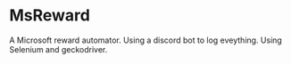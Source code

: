 # MsReward
A Microsoft reward automator.
Using a discord bot to log eveything.
Using Selenium and geckodriver.
